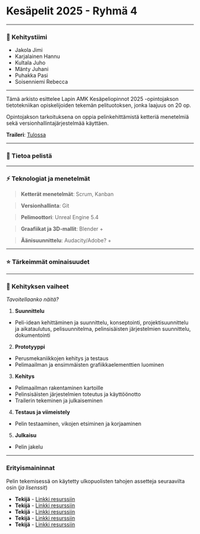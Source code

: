 # Kesäpelit 2025 - Ryhmä 4
---------------------------------

### :tada: Kehitystiimi
- Jakola Jimi
- Karjalainen Hannu
- Kultala Juho
- Mänty Juhani
- Puhakka Pasi
- Soisenniemi Rebecca

---------------------------------

Tämä arkisto esittelee Lapin AMK Kesäpeliopinnot 2025 -opintojakson tietotekniikan opiskelijoiden tekemän pelituotoksen, jonka laajuus on 20 op. 

Opintojakson tarkoituksena on oppia pelinkehittämistä ketteriä menetelmiä sekä versionhallintajärjestelmää käyttäen. 

**Traileri**: [Tulossa]()

---------------------------------

### :rocket: Tietoa pelistä

---------------------------------

### :zap: Teknologiat ja menetelmät

>**Ketterät menetelmät**:
Scrum, Kanban

>**Versionhallinta**:
Git

>**Pelimoottori**:
Unreal Engine 5.4

>**Graafiikat ja 3D-mallit**:
Blender + 

>**Äänisuunnittelu**:
Audacity/Adobe? + 

---------------------------------

### :star: Tärkeimmät ominaisuudet

---------------------------------

### :memo: Kehityksen vaiheet 

*Tavoitellaanko näitä?*

1) **Suunnittelu**
- Peli-idean kehittäminen ja suunnittelu, konseptointi, projektisuunnittelu ja aikataulutus, pelisuunnitelma, pelinsisäisten järjestelmien suunnittelu, dokumentointi

2) **Prototyyppi**
- Perusmekaniikkojen kehitys ja testaus
- Pelimaailman ja ensimmäisten grafiikkaelementtien luominen

3) **Kehitys**
- Pelimaailman rakentaminen kartoille
- Pelinsisäisten järjestelmien toteutus ja käyttöönotto
- Trailerin tekeminen ja julkaiseminen

4) **Testaus ja viimeistely**
- Pelin testaaminen, vikojen etsiminen ja korjaaminen

5) **Julkaisu**
- Pelin jakelu

---------------------------------

### Erityismaininnat

Pelin tekemisessä on käytetty ulkopuolisten tahojen assetteja seuraavilta osin (*ja lisenssit*)

- **Tekijä** - [Linkki resurssiin](http://linkki-resurssiin.com)
- **Tekijä** - [Linkki resurssiin](http://linkki-resurssiin.com)
- **Tekijä** - [Linkki resurssiin](http://linkki-resurssiin.com)
- **Tekijä** - [Linkki resurssiin](http://linkki-resurssiin.com)
- **Tekijä** - [Linkki resurssiin](http://linkki-resurssiin.com)